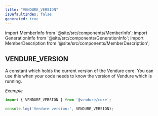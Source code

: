 ```yaml
---
title: "VENDURE_VERSION"
isDefaultIndex: false
generated: true
---
```

<!-- This file was generated from the Vendure source. Do not modify. Instead, re-run the "docs:build" script -->
import MemberInfo from '@site/src/components/MemberInfo';
import GenerationInfo from '@site/src/components/GenerationInfo';
import MemberDescription from '@site/src/components/MemberDescription';


## VENDURE_VERSION

<GenerationInfo sourceFile="packages/core/src/version.ts" sourceLine="17" packageName="@vendure/core" since="2.0.0" />

A constant which holds the current version of the Vendure core. You can use
this when your code needs to know the version of Vendure which is running.

*Example*

```ts
import { VENDURE_VERSION } from '@vendure/core';

console.log('Vendure version:', VENDURE_VERSION);
```

